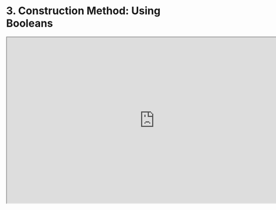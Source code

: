 # 3. Construction Method: Using Booleans

<p><iframe src="https://www.youtube.com/embed/zaUNqMmpNNU?rel=0" width="800" height="450" allowfullscreen="allowfullscreen" allow="accelerometer; autoplay; clipboard-write; encrypted-media; gyroscope; picture-in-picture"></iframe></p>